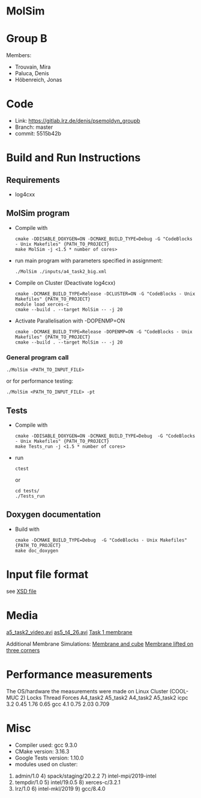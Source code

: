 MolSim
===

# Group B #
Members:
* Trouvain, Mira
* Paluca, Denis
* Höbenreich, Jonas

# Code #
* Link:     https://gitlab.lrz.de/denis/psemoldyn_groupb
* Branch:   master
* commit:   5515b42b


# Build and Run Instructions #
## Requirements
- log4cxx

## MolSim program ##

* Compile with

      cmake -DDISABLE_DOXYGEN=ON -DCMAKE_BUILD_TYPE=Debug -G "CodeBlocks - Unix Makefiles" {PATH_TO_PROJECT}
      make MolSim -j <1.5 * number of cores>

* run main program with parameters specified in assignment:

      ./MolSim ./inputs/a4_task2_big.xml

* Compile on Cluster (Deactivate log4cxx)

      cmake -DCMAKE_BUILD_TYPE=Release -DCLUSTER=ON -G "CodeBlocks - Unix Makefiles" {PATH_TO_PROJECT}
      module load xerces-c
      cmake --build . --target MolSim -- -j 20

* Activate Parallelisation with -DOPENMP=ON

      cmake -DCMAKE_BUILD_TYPE=Release -DOPENMP=ON -G "CodeBlocks - Unix Makefiles" {PATH_TO_PROJECT}
      cmake --build . --target MolSim -- -j 20

### General program call

    ./MolSim <PATH_TO_INPUT_FILE>

or for performance testing:

    ./MolSim <PATH_TO_INPUT_FILE> -pt


## Tests ##

* Compile with

      cmake -DDISABLE_DOXYGEN=ON -DCMAKE_BUILD_TYPE=Debug  -G "CodeBlocks - Unix Makefiles" {PATH_TO_PROJECT}
      make Tests_run -j <1.5 * number of cores>

* run

      ctest

  or

      cd tests/
      ./Tests_run

## Doxygen documentation ##
* Build with

      cmake -DCMAKE_BUILD_TYPE=Debug  -G "CodeBlocks - Unix Makefiles" {PATH_TO_PROJECT}
      make doc_doxygen

# Input file format #

see [XSD file](src/xml/molsimInput.xsd)


# Media #
[a5_task2_video.avi](https://drive.google.com/file/d/1T6ypf7Qek-owrdILxEOuj4Atf6zmvKLx/view?usp=sharing)
[as5_t4_26.avi](https://drive.google.com/file/d/1HPVTg1iEnUOAUZofZR4p_xkNRUYAX_6l/view?usp=sharing)
[Task 1 membrane](https://drive.google.com/file/d/1mTAT7tAO44DzkyHdFgzboZ6Rsxf0HxSx/view?usp=sharing)

Additional Membrane Simulations:
[Membrane and cube](https://drive.google.com/file/d/1DG6d8Z7FFKXyN2JBhcVh5xnsQOFyBqCZ/view?usp=sharing)
[Membrane lifted on three corners](https://drive.google.com/file/d/1O89fWv2RaxQ0OOwP6AbDQTYlpC8QaymB/view?usp=sharing)

# Performance measurements
The OS/hardware the measurements were made on Linux Cluster (COOL-MUC 2)
        Locks                   Thread Forces
        A4_task2    A5_task2    A4_task2    A5_task2
icpc    3.2         0.45        1.76        0.65
gcc     4.1         0.75        2.03        0.709

# Misc #
* Compiler used: gcc 9.3.0
* CMake version: 3.16.3
* Google Tests version: 1.10.0
* modules used on cluster:
 1) admin/1.0     4) spack/staging/20.2.2   7) intel-mpi/2019-intel
 2) tempdir/1.0   5) intel/19.0.5           8) xerces-c/3.2.1
 3) lrz/1.0       6) intel-mkl/2019         9) gcc/8.4.0
